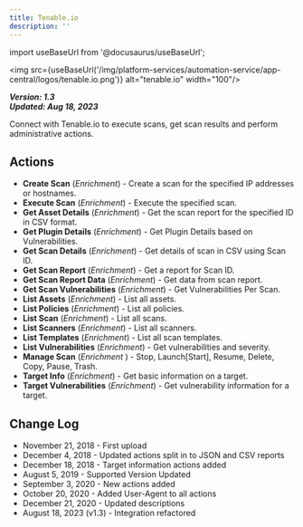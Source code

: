 ```yaml
---
title: Tenable.io
description: ''
---
```

import useBaseUrl from '@docusaurus/useBaseUrl';

<img src={useBaseUrl('/img/platform-services/automation-service/app-central/logos/tenable.io.png')} alt="tenable.io" width="100"/>

***Version: 1.3  
Updated: Aug 18, 2023***

Connect with Tenable.io to execute scans, get scan results and perform administrative actions.

## Actions

* **Create Scan** (*Enrichment*) - Create a scan for the specified IP addresses or hostnames.
* **Execute Scan** (*Enrichment*) - Execute the specified scan.
* **Get Asset Details** (*Enrichment*) - Get the scan report for the specified ID in CSV format.
* **Get Plugin Details** (*Enrichment*) - Get Plugin Details based on Vulnerabilities.
* **Get Scan Details** (*Enrichment*) - Get details of scan in CSV using Scan ID.
* **Get Scan Report** (*Enrichment*) - Get a report for Scan ID.
* **Get Scan Report Data** (*Enrichment*) - Get data from scan report.
* **Get Scan Vulnerabilities** (*Enrichment*) - Get Vulnerabilities Per Scan.
* **List Assets** (*Enrichment*) - List all assets.
* **List Policies** (*Enrichment*) - List all policies.
* **List Scan** (*Enrichment*) - List all scans.
* **List Scanners** (*Enrichment*) - List all scanners.
* **List Templates** (*Enrichment*) - List all scan templates.
* **List Vulnerabilities** (*Enrichment*) - Get vulnerabilities and severity.
* **Manage Scan** (*Enrichment* ) - Stop, Launch[Start], Resume, Delete, Copy, Pause, Trash.
* **Target Info** (*Enrichment*) - Get basic information on a target.
* **Target Vulnerabilities** (*Enrichment*) - Get vulnerability information for a target.

## Change Log

* November 21, 2018 - First upload
* December 4, 2018 - Updated actions split in to JSON and CSV reports
* December 18, 2018 - Target information actions added
* August 5, 2019 - Supported Version Updated
* September 3, 2020 - New actions added
* October 20, 2020 - Added User-Agent to all actions
* December 21, 2020 - Updated descriptions
* August 18, 2023 (v1.3) - Integration refactored
